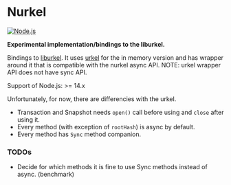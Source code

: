 # Nurkel

[![Node.js](https://github.com/nodech/nurkel/actions/workflows/node.js.yml/badge.svg)](https://github.com/nodech/nurkel/actions/workflows/node.js.yml)

**Experimental implementation/bindings to the liburkel.**

Bindings to [liburkel](https://github.com/chjj/liburkel).
It uses [urkel](https://github.com/handshake-org/urkel) for the in memory version and
has wrapper around it that is compatible with the nurkel async API. NOTE: urkel wrapper
API does not have sync API.

Support of Node.js: >= 14.x

Unfortunately, for now, there are differencies with the urkel.
  - Transaction and Snapshot needs `open()` call before using and `close` after using it.
  - Every method (with exception of `rootHash`) is async by default.
  - Every method has `Sync` method companion.

### TODOs
  - Decide for which methods it is fine to use Sync methods instead of async. (benchmark)

